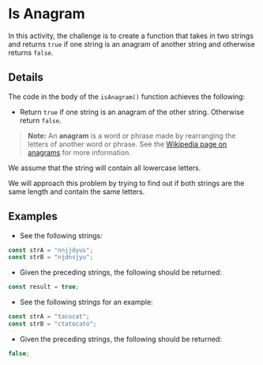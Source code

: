 # Is Anagram

In this activity, the challenge is to create a function that takes in two strings and returns `true` if one string is an anagram of another string and otherwise returns `false`.

## Details

The code in the body of the `isAnagram()` function achieves the following:

- Return `true` if one string is an anagram of the other string. Otherwise return `false`.

> **Note:** An **anagram** is a word or phrase made by rearranging the letters of another word or phrase. See the [Wikipedia page on anagrams](https://en.wikipedia.org/wiki/Anagram) for more information.

We assume that the string will contain all lowercase letters.

We will approach this problem by trying to find out if both strings are the same length and contain the same letters.

## Examples

- See the following strings:

```js
const strA = "nnjjdyus";
const strB = "njdnsjyu";
```

- Given the preceding strings, the following should be returned:

```js
const result = true;
```

- See the following strings for an example:

```js
const strA = "tacocat";
const strB = "ctatocato";
```

- Given the preceding strings, the following should be returned:

```js
false;
```

